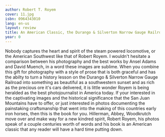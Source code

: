 ```yaml
---
author: Robert T. Royem
cover: 11.jpg
isbn: 0964343010
lang: en-us
layout: review
title: An American Classic, the Durango & Silverton Narrow Gauge Railroad
year: 0
---
```


Nobody captures the heart and spirit of the steam powered locomotive, or the American Southwest like that of Robert Royem. I wouldn't hesitate a comparison between his photography and the best works by Ansel Adams and David Muench, in a word these images are sublime. When you combine this gift for photography with a style of prose that is both graceful and has the abilty to turn a history lesson on the Durango & Silverton Narrow Gauge Railroad into something as beautiful as a southwestern sunset and as rich as the precious ore it's cars delivered, it is little wonder Royem is being heralded as the best photojournalist in America today. If your interested in the captivating images and the historical significance that the San Juan Mountains have to offer, or just interested in photos documenting the painstaking craftsmanship that went into the making of this countries early iron horses, then this is the book for you. Hillerman, Abbey, Woodkrutch move over and make way for a new kindred spirit, Robert Royem, his photos speak of a couple centuries worth of words and his book is an American classic that any reader will have a hard time putting down.
